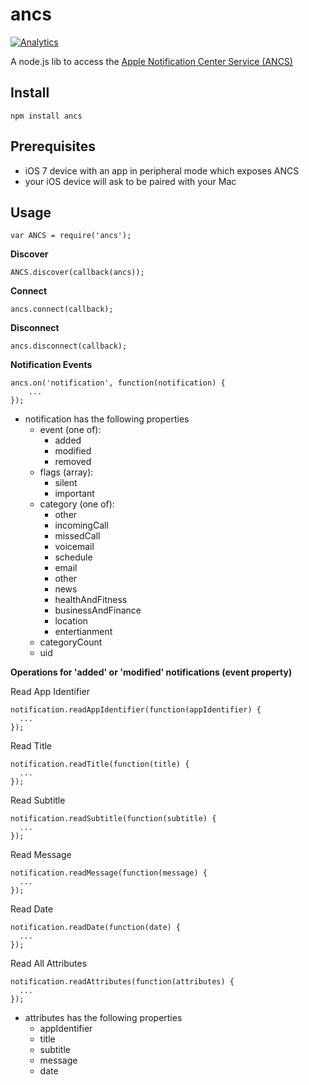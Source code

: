 ancs
=========

[![Analytics](https://ga-beacon.appspot.com/UA-56089547-1/sandeepmistry/node-ancs?pixel)](https://github.com/igrigorik/ga-beacon)

A node.js lib to access the [Apple Notification Center Service (ANCS)](https://developer.apple.com/library/ios/documentation/CoreBluetooth/Reference/AppleNotificationCenterServiceSpecification/Introduction/Introduction.html)

Install
-------

    npm install ancs

Prerequisites
-------------

 * iOS 7 device with an app in peripheral mode which exposes ANCS
 * your iOS device will ask to be paired with your Mac

Usage
-----

    var ANCS = require('ancs');

__Discover__

    ANCS.discover(callback(ancs));

__Connect__

    ancs.connect(callback);

__Disconnect__

    ancs.disconnect(callback);

__Notification Events__

    ancs.on('notification', function(notification) {
        ...
    });

 * notification has the following properties
   * event (one of):
     * added
     * modified
     * removed
   * flags (array):
     * silent
     * important
   * category (one of):
     * other
     * incomingCall
     * missedCall
     * voicemail
     * schedule
     * email
     * other
     * news
     * healthAndFitness
     * businessAndFinance
     * location
     * entertianment
   * categoryCount
   * uid

__Operations for 'added' or 'modified' notifications (event property)__

Read App Identifier

    notification.readAppIdentifier(function(appIdentifier) {
      ...
    });

Read Title

    notification.readTitle(function(title) {
      ...
    });

Read Subtitle

    notification.readSubtitle(function(subtitle) {
      ...
    });

Read Message

    notification.readMessage(function(message) {
      ...
    });

Read Date

    notification.readDate(function(date) {
      ...
    });

Read All Attributes

    notification.readAttributes(function(attributes) {
      ...
    });

 * attributes has the following properties
   * appIdentifier
   * title
   * subtitle
   * message
   * date
